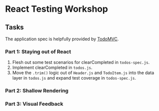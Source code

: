 # React Testing Workshop

## Tasks

The application spec is helpfully provided by [TodoMVC](https://github.com/tastejs/todomvc/blob/master/app-spec.md#functionality).

### Part 1: Staying out of React

  1. Flesh out some test scenarios for clearCompleted in `todos-spec.js`.
  2. Implement clearCompleted in `todos.js`.
  3. Move the `.trim()` logic out of `Header.js` and `TodoItem.js` into the data layer in `todos.js` and expand test coverage in `todos-spec.js`.

### Part 2: Shallow Rendering


### Part 3: Visual Feedback
